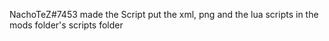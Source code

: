 NachoTeZ#7453 made the Script
put the xml, png and the lua scripts in the mods folder's scripts folder
